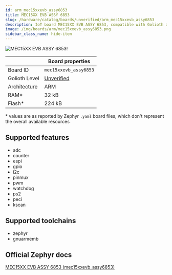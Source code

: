 ```yaml
---
id: arm_mec15xxevb_assy6853
title: MEC15XX EVB ASSY 6853
slug: /hardware/catalog/boards/unverified/arm_mec15xxevb_assy6853
description: IoT board MEC15XX EVB ASSY 6853, compatible with Golioth at unverified level.
image: /img/boards/arm/mec15xxevb_assy6853.png
sidebar_class_name: hide-item
---
```


[//]: # (This is an auto-generated file, do not edit! Changes to it will be lost upon re-generation)

![MEC15XX EVB ASSY 6853!](/img/boards/arm/mec15xxevb_assy6853.png "MEC15XX EVB ASSY 6853")

|                | Board properties     |
| -------------  | -------------------- |
| Board ID       | `mec15xxevb_assy6853` |
| Golioth Level  | [Unverified](/hardware#unverified-boards) |
| Architecture   | ARM |
| RAM*           | 32 kB |
| Flash*         | 224 kB |

\* values are as reported by Zephyr `.yaml` board files, which don't represent the overall available resources



## Supported features

* adc
* counter
* espi
* gpio
* i2c
* pinmux
* pwm
* watchdog
* ps2
* peci
* kscan

## Supported toolchains

* zephyr
* gnuarmemb

## Official Zephyr docs

[MEC15XX EVB ASSY 6853 (mec15xxevb_assy6853)](https://docs.zephyrproject.org/latest/boards/arm/mec15xxevb_assy6853/doc/index.html)
